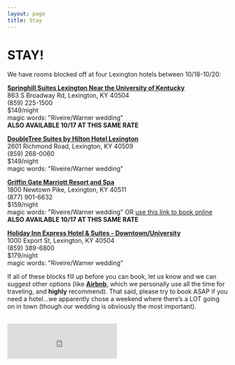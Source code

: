```yaml
---
layout: page
title: Stay
---
```


# STAY!

We have rooms blocked off at four Lexington hotels between 10/18-10/20:

[__Springhill Suites Lexington Near the University of Kentucky__](http://www.marriott.com/hotels/travel/lexsh-springhill-suites-lexington-near-the-university-of-kentucky/)      
863 S Broadway Rd, Lexington, KY 40504  
(859) 225-1500  
$149/night  
magic words: "Riveire/Warner wedding"  
__ALSO AVAILABLE 10/17 AT THIS SAME RATE__

[__DoubleTree Suites by Hilton Hotel Lexington__](http://doubletree3.hilton.com/en/hotels/kentucky/doubletree-suites-by-hilton-hotel-lexington-LEXRRDT/index.html)  
2601 Richmond Road, Lexington, KY 40509  
(859) 268-0060  
$149/night  
magic words: "Riveire/Warner wedding"  

[__Griffin Gate Marriott Resort and Spa__](http://www.marriott.com/hotels/travel/lexky-griffin-gate-marriott-resort-and-spa/)    
1800 Newtown Pike, Lexington, KY 40511  
(877) 901-6632  
$159/night  
magic words: "Riveire/Warner wedding" OR [use this link to book online](https://resweb.passkey.com/Resweb.do?mode=welcome_ei_new&eventID=10507212)  
__ALSO AVAILABLE 10/17 AT THIS SAME RATE__

[__Holiday Inn Express Hotel & Suites - Downtown/University__](http://www.hiexpress.com/hotels/us/en/lexington/lexky/hoteldetail)      
1000 Export St, Lexington, KY 40504  
(859) 389-6800  
$179/night  
magic words: "Riveire/Warner wedding"  

If all of these blocks fill up before you can book, let us know and we can suggest other options (like [__Airbnb__](https://www.airbnb.com/s/Lexington--KY?guests=2), which we personally use all the time for traveling, and __highly__ recommend). That said, please try to book ASAP if you need a hotel...we apparently chose a weekend where there’s a LOT going on in town (though our wedding is obviously the most important).

<br>
<iframe src="https://embed.spotify.com/?uri=spotify:user:eliriveire:playlist:3dsWfGQ52I0sMD0rj7Yg1X" width="250" height="80" frameborder="0" allowtransparency="true">
</iframe>
<br>  
<br> 

